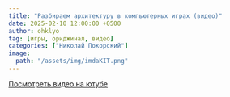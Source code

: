 ```yaml
---
title: "Разбираем архитектуру в компьютерных играх (видео)"
date: 2025-02-10 12:00:00 +0500
author: ohklyo
tag: [игры, ориджинал, видео]
categories: ["Николай Покорский"]
image:
  path: "/assets/img/imdaKIT.png"
---
```


[Посмотреть видео на ютубе](https://www.youtube.com/watch?v=2_rFuDuF7XI)
